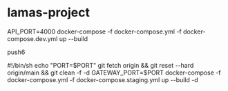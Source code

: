 # lamas-project

API_PORT=4000 docker-compose -f docker-compose.yml -f docker-compose.dev.yml up --build

push6

#!/bin/sh
echo "PORT=$PORT"
git fetch origin && git reset --hard origin/main && git clean -f -d
GATEWAY_PORT=$PORT docker-compose -f docker-compose.yml -f docker-compose.staging.yml up --build -d
